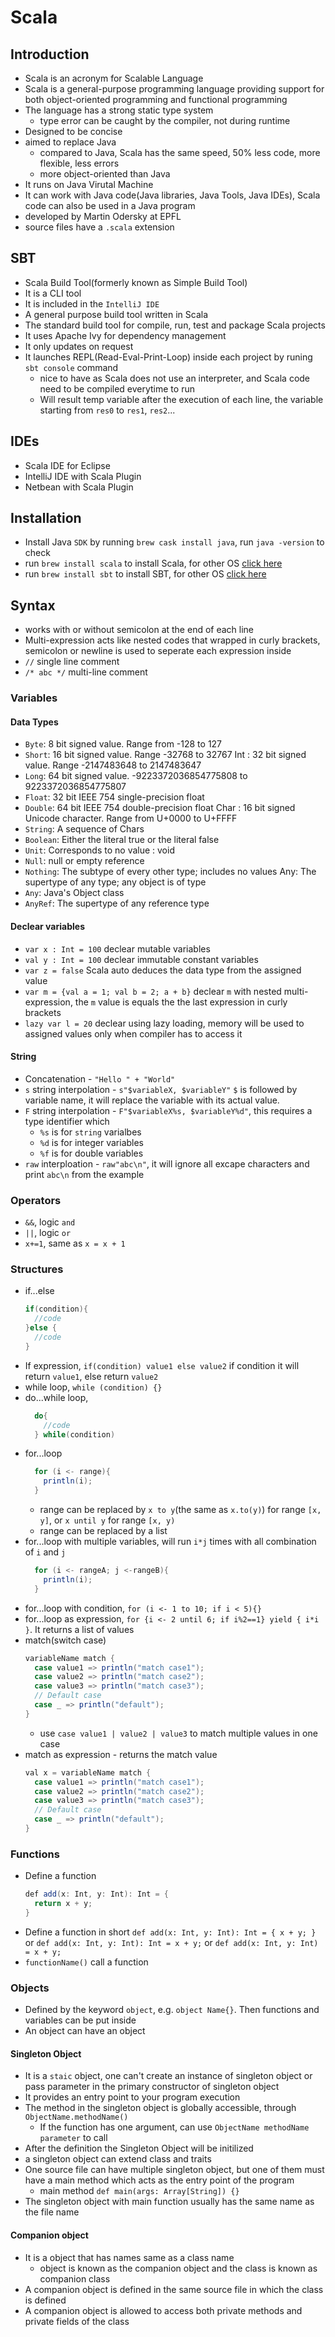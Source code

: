 # Scala

## Introduction

- Scala is an acronym for Scalable Language
- Scala is a general-purpose programming language providing support for both object-oriented programming and functional programming
- The language has a strong static type system
  - type error can be caught by the compiler, not during runtime
- Designed to be concise
- aimed to replace Java
  - compared to Java, Scala has the same speed, 50% less code, more flexible, less errors
  - more object-oriented than Java
- It runs on Java Virutal Machine
- It can work with Java code(Java libraries, Java Tools, Java IDEs), Scala code can also be used in a Java program
- developed by Martin Odersky at EPFL
- source files have a `.scala` extension

## SBT

- Scala Build Tool(formerly known as Simple Build Tool)
- It is a CLI tool
- It is included in the `IntelliJ IDE`
- A general purpose build tool written in Scala
- The standard build tool for compile, run, test and package Scala projects
- It uses Apache Ivy for dependency management
- It only updates on request
- It launches REPL(Read-Eval-Print-Loop) inside each project by runing `sbt console` command
  - nice to have as Scala does not use an interpreter, and Scala code need to be compiled everytime to run
  - Will result temp variable after the execution of each line, the variable starting from `res0` to `res1`, `res2`...

## IDEs

- Scala IDE for Eclipse
- IntelliJ IDE with Scala Plugin
- Netbean with Scala Plugin

## Installation

- Install Java `SDK` by running `brew cask install java`, run `java -version` to check
- run `brew install scala` to install Scala, for other OS [click here](https://www.scala-lang.org/download/)
- run `brew install sbt` to install SBT, for other OS [click here](https://www.scala-sbt.org/download.html)

## Syntax

- works with or without semicolon at the end of each line
- Multi-expression acts like nested codes that wrapped in curly brackets, semicolon or newline is used to seperate each expression inside
- `//` single line comment
- `/* abc */` multi-line comment

### Variables

#### Data Types

- `Byte`: 8 bit signed value. Range from -128 to 127
- `Short`: 16 bit signed value. Range -32768 to 32767 Int : 32 bit signed value. Range -2147483648 to 2147483647
- `Long`: 64 bit signed value. -9223372036854775808 to 9223372036854775807
- `Float`: 32 bit IEEE 754 single-precision float
- `Double`: 64 bit IEEE 754 double-precision float Char : 16 bit signed Unicode character. Range from U+0000 to U+FFFF
- `String`: A sequence of Chars
- `Boolean`: Either the literal true or the literal false
- `Unit`: Corresponds to no value : void
- `Null`: null or empty reference
- `Nothing`: The subtype of every other type; includes no values Any: The supertype of any type; any object is of type
- `Any`: Java's Object class
- `AnyRef`: The supertype of any reference type

#### Declear variables

- `var x : Int = 100` declear mutable variables
- `val y : Int = 100` declear immutable constant variables
- `var z = false` Scala auto deduces the data type from the assigned value
- `var m = {val a = 1; val b = 2; a + b}` declear `m` with nested multi-expression, the `m` value is equals the the last expression in curly brackets
- `lazy var l = 20` declear using lazy loading, memory will be used to assigned values only when compiler has to access it

#### String

- Concatenation - `"Hello " + "World"`
- `s` string interpolation - `s"$variableX, $variableY"` `$` is followed by variable name, it will replace the variable with its actual value.
- `F` string interpolation - `F"$variableX%s, $variableY%d"`, this requires a type identifier which
  - `%s` is for `string` varialbes
  - `%d` is for integer variables
  - `%f` is for double variables
- `raw` interploation - `raw"abc\n"`, it will ignore all excape characters and print `abc\n` from the example

### Operators

- `&&`, logic `and`
- `||`, logic `or`
- `x+=1`, same as `x = x + 1`

### Structures

- if...else
  ```java
  if(condition){
    //code
  }else {
    //code
  }
  ```
- If expression, `if(condition) value1 else value2` if condition it will return `value1`, else return `value2`
- while loop, `while (condition) {}`
- do...while loop,
  ```java
    do{
      //code
    } while(condition)
  ```
- for...loop
  ```java
    for (i <- range){
      println(i);
    }
  ```
  - range can be replaced by `x to y`(the same as `x.to(y)`) for range `[x, y]`, or `x until y` for range `[x, y)`
  - range can be replaced by a list
- for...loop with multiple variables, will run `i*j` times with all combination of `i` and `j`
  ```java
    for (i <- rangeA; j <-rangeB){
      println(i);
    }
  ```
- for...loop with condition, `for (i <- 1 to 10; if i < 5){}`
- for...loop as expression, `for {i <- 2 until 6; if i%2==1} yield { i*i }`. It returns a list of values
- match(switch case)
  ```java
  variableName match {
    case value1 => println("match case1");
    case value2 => println("match case2");
    case value3 => println("match case3");
    // Default case
    case _ => println("default");
  }
  ```
  - use `case value1 | value2 | value3` to match multiple values in one case
- match as expression - returns the match value
  ```java
  val x = variableName match {
    case value1 => println("match case1");
    case value2 => println("match case2");
    case value3 => println("match case3");
    // Default case
    case _ => println("default");
  }
  ```

### Functions

- Define a function
  ```java
  def add(x: Int, y: Int): Int = {
    return x + y;
  }
  ```
- Define a function in short `def add(x: Int, y: Int): Int = { x + y; }` or `def add(x: Int, y: Int): Int = x + y;` or `def add(x: Int, y: Int) = x + y;`
- `functionName()` call a function

### Objects

- Defined by the keyword `object`, e.g. `object Name{}`. Then functions and variables can be put inside
- An object can have an object

#### Singleton Object

- It is a `staic` object, one can't create an instance of singleton object or pass parameter in the primary constructor of singleton object
- It provides an entry point to your program execution
- The method in the singleton object is globally accessible, through `ObjectName.methodName()`
  - If the function has one argument, can use `ObjectName methodName parameter` to call
- After the definition the Singleton Object will be initilized
- a singleton object can extend class and traits
- One source file can have multiple singleton object, but one of them must have a main method which acts as the entry point of the program
  - main method `def main(args: Array[String]) {}`
- The singleton object with main function usually has the same name as the file name

#### Companion object

- It is a object that has names same as a class name
  - object is known as the companion object and the class is known as companion class
- A companion object is defined in the same source file in which the class is defined
- A companion object is allowed to access both private methods and private fields of the class
